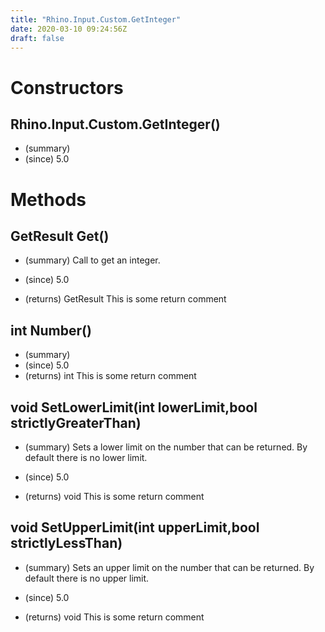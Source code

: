 ```yaml
---
title: "Rhino.Input.Custom.GetInteger"
date: 2020-03-10 09:24:56Z
draft: false
---
```


# Constructors
## Rhino.Input.Custom.GetInteger()
- (summary) 
- (since) 5.0
# Methods
## GetResult Get()
- (summary) 
     Call to get an integer.
     
- (since) 5.0
- (returns) GetResult This is some return comment
## int Number()
- (summary) 
- (since) 5.0
- (returns) int This is some return comment
## void SetLowerLimit(int lowerLimit,bool strictlyGreaterThan)
- (summary) 
     Sets a lower limit on the number that can be returned.
     By default there is no lower limit.
     
- (since) 5.0
- (returns) void This is some return comment
## void SetUpperLimit(int upperLimit,bool strictlyLessThan)
- (summary) 
     Sets an upper limit on the number that can be returned.
     By default there is no upper limit.
     
- (since) 5.0
- (returns) void This is some return comment
